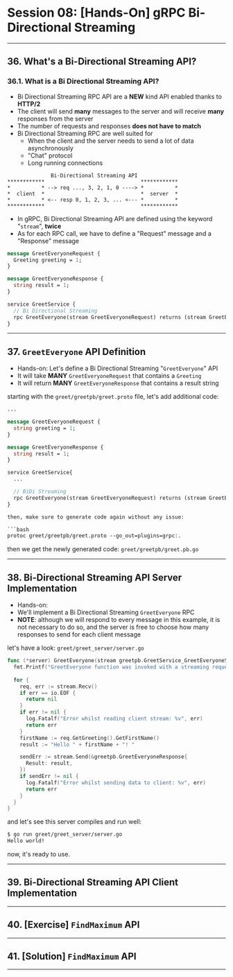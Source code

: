 # Session 08: [Hands-On] gRPC Bi-Directional Streaming

---

## 36. What's a Bi-Directional Streaming API?

### 36.1. What is a Bi Directional Streaming API?

* Bi Directional Streaming RPC API are a **NEW** kind API enabled thanks to **HTTP/2**
* The client will send **many** messages to the server and will receive **many** responses from the server
* The number of requests and responses **does not have to match**
* Bi Directional Streaming RPC are well suited for
  * When the client and the server needs to send a lot of data asynchronously
  * "Chat" protocol
  * Long running connections

```note
              Bi-Directional Streaming API
************                               ************
*          * --> req ..., 3, 2, 1, 0 ----> *          *
*  client  *                               *  server  *
*          * <-- resp 0, 1, 2, 3, ... <--- *          *
************                               ************
```

* In gRPC, Bi Directional Streaming API are defined using the keyword "`stream`", **twice**
* As for each RPC call, we have to define a "Request" message and a "Response" message

```proto
message GreetEveryoneRequest {
  Greeting greeting = 1;
}

message GreetEveryoneResponse {
  string result = 1;
}

service GreetService {
  // Bi Directional Streaming
  rpc GreetEveryone(stream GreetEveryoneRequest) returns (stream GreetEveryoneResponse) {};
}
```

---

## 37. `GreetEveryone` API Definition

* Hands-on: Let's define a Bi Directional Streaming "`GreetEveryone`" API
* It will take **MANY** `GreetEveryoneRequest` that contains a `Greeting`
* It will return **MANY** `GreetEveryoneResponse` that contains a result string

starting with the `greet/greetpb/greet.proto` file, let's add additional code:

```proto
...

message GreetEveryoneRequest {
  string greeting = 1;
}

message GreetEveryoneResponse {
  string result = 1;
}

service GreetService{
  ...

  // BiDi Streaming
  rpc GreetEveryone(stream GreetEveryoneRequest) returns (stream GreetEveryoneResponse) {};
}

then, make sure to generate code again without any issue:

```bash
protoc greet/greetpb/greet.proto --go_out=plugins=grpc:.
```

then we get the newly generated code: `greet/greetpb/greet.pb.go`

---

## 38. Bi-Directional Streaming API Server Implementation

* Hands-on:
* We'll implement a Bi Directional Streaming `GreetEveryone` RPC
* **NOTE**: although we will respond to every message in this example, it is not necessary to do so, and the server is free to choose how many responses to send for each client message

let's have a look: `greet/greet_server/server.go`

```go
func (*server) GreetEveryone(stream greetpb.GreetService_GreetEveryoneServer) error {
  fmt.Printf("GreetEveryone function was invoked with a streaming request\n")
  
  for {
    req, err := stream.Recv()
    if err == io.EOF {
      return nil
    }
    if err != nil {
      log.Fatalf("Error whilst reading client stream: %v", err)
      return err
    }
    firstName := req.GetGreeting().GetFirstName()
    result := "Hello " + firstName + "! "

    sendErr := stream.Send(&greetpb.GreetEveryoneResponse{
      Result: result,
    })
    if sendErr != nil {
      log.Fatalf("Error whilst sending data to client: %v", err)
      return err
    }
  }
}
```

and let's see this server compiles and run well:

```bash
$ go run greet/greet_server/server.go
Hello world!
```

now, it's ready to use.

---

## 39. Bi-Directional Streaming API Client Implementation

---

## 40. [Exercise] `FindMaximum` API

---

## 41. [Solution] `FindMaximum` API

---